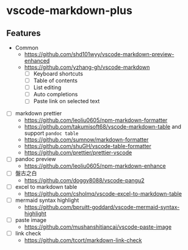 # vscode-markdown-plus

## Features

- Common
  - https://github.com/shd101wyy/vscode-markdown-preview-enhanced
  - https://github.com/yzhang-gh/vscode-markdown
    - [ ] Keyboard shortcuts
    - [ ] Table of contents
    - [ ] List editing
    - [ ] Auto completions
    - [ ] Paste link on selected text
- [ ] markdown prettier
  - https://github.com/leoliu0605/npm-markdown-formatter
  - https://github.com/takumisoft68/vscode-markdown-table and support `pandoc table`
  - https://github.com/sumnow/markdown-formatter
  - https://github.com/shuGH/vscode-table-formatter
  - https://github.com/prettier/prettier-vscode
- [ ] pandoc preview
  - https://github.com/leoliu0605/npm-markdown-enhance
- [ ] 盤古之白
  - https://github.com/doggy8088/vscode-pangu2
- [ ] excel to markdown table
  - https://github.com/csholmq/vscode-excel-to-markdown-table
- [ ] mermaid syntax highlight
  - https://github.com/bpruitt-goddard/vscode-mermaid-syntax-highlight
- [ ] paste image
  - https://github.com/mushanshitiancai/vscode-paste-image
- [ ] link check
  - https://github.com/tcort/markdown-link-check
